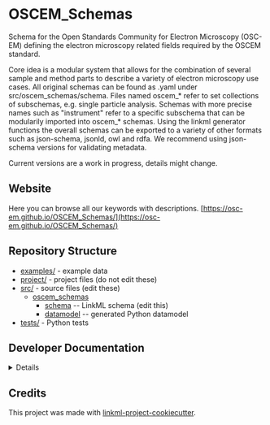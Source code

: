 
# OSCEM_Schemas
Schema for the Open Standards Community for Electron Microscopy (OSC-EM)
defining the electron microscopy related fields required by the OSCEM standard.

Core idea is a modular system that allows for the combination of several sample and method parts to describe a variety of electron microscopy use cases. All original schemas can be found as .yaml under src/oscem_schemas/schema. Files named oscem_* refer to set collections of subschemas, e.g. single particle analysis. Schemas with more precise names such as "instrument" refer to a specific subschema that can be modularily imported into oscem_* schemas. Using the linkml generator functions the overall schemas can be exported to a variety of other formats such as json-schema, jsonld, owl and rdfa. We recommend using json-schema versions for validating metadata.

Current versions are a work in progress, details might change.

## Website
Here you can browse all our keywords with descriptions.
[https://osc-em.github.io/OSCEM_Schemas/](https://osc-em.github.io/OSCEM_Schemas/)

## Repository Structure

* [examples/](examples/) - example data
* [project/](project/) - project files (do not edit these)
* [src/](src/) - source files (edit these)
  * [oscem_schemas](src/oscem_schemas)
    * [schema](src/oscem_schemas/schema) -- LinkML schema
      (edit this)
    * [datamodel](src/oscem_schemas/datamodel) -- generated
      Python datamodel
* [tests/](tests/) - Python tests

## Developer Documentation

<details>
Use the `make` command to generate project artifacts:

* `make setup`: one-time setup
* `make all`: make everything
* `make deploy`: deploys site
* `make lint`: check syntax
* `make test`: run tests
* `make serve`: run docs locally on http://127.0.0.1:8000/oscem-schemas/
* `make clean` : remove generated files

</details>

## Credits

This project was made with
[linkml-project-cookiecutter](https://github.com/linkml/linkml-project-cookiecutter).
